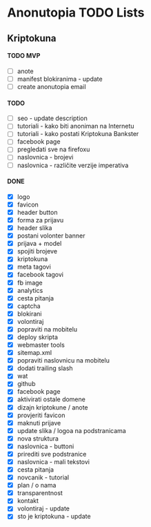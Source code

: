 # Anonutopia TODO Lists

## Kriptokuna

#### TODO MVP

- [ ] anote
- [ ] manifest blokiranima - update
- [ ] create anonutopia email

#### TODO

- [ ] seo - update description
- [ ] tutoriali - kako biti anoniman na Internetu
- [ ] tutoriali - kako postati Kriptokuna Bankster
- [ ] facebook page
- [ ] pregledati sve na firefoxu
- [ ] naslovnica - brojevi
- [ ] naslovnica - različite verzije imperativa

#### DONE

- [x] logo
- [x] favicon
- [x] header button
- [x] forma za prijavu
- [x] header slika
- [x] postani volonter banner
- [x] prijava + model
- [x] spojiti brojeve
- [x] kriptokuna
- [x] meta tagovi
- [x] facebook tagovi
- [x] fb image
- [x] analytics
- [x] cesta pitanja
- [x] captcha
- [x] blokirani
- [x] volontiraj
- [x] popraviti na mobitelu
- [x] deploy skripta
- [x] webmaster tools
- [x] sitemap.xml
- [x] popraviti naslovnicu na mobitelu
- [x] dodati trailing slash
- [x] wat
- [x] github
- [x] facebook page
- [x] aktivirati ostale domene
- [x] dizajn kriptokune / anote
- [x] provjeriti favicon
- [x] maknuti prijave
- [x] update slika / logoa na podstranicama
- [x] nova struktura
- [x] naslovnica - buttoni
- [x] prirediti sve podstranice
- [x] naslovnica - mali tekstovi
- [x] cesta pitanja
- [x] novcanik - tutorial
- [x] plan / o nama
- [x] transparentnost
- [x] kontakt
- [x] volontiraj - update
- [x] sto je kriptokuna - update
